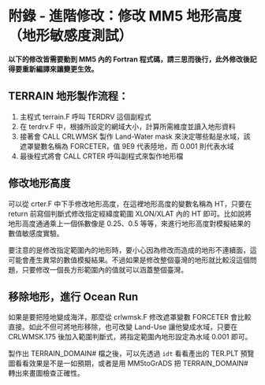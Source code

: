# 附錄 - 進階修改：修改 MM5 地形高度（地形敏感度測試）

**以下的修改皆需要動到 MM5 內的 Fortran 程式碼，請三思而後行，此外修改後記得要重新編譯來讓變更生效。**

## TERRAIN 地形製作流程：
1. 主程式 terrain.F 呼叫 TERDRV 這個副程式
2. 在 terdrv.F 中，根據所設定的網域大小，計算所需維度並讀入地形資料
3. 接著會 CALL CRLWMSK 製作 Land-Water mask 來決定哪些點是水域，該遮罩變數名稱為 FORCETER，值 9E9 代表陸地，而 0.001 則代表水域
4. 最後程式將會 CALL CRTER 呼叫副程式來製作地形檔

## 修改地形高度
可以從 crter.F 中下手修改地形高度，在這裡地形高度的變數名稱為 HT，只要在 return 前寫個判斷式修改指定經緯度範圍 XLON/XLAT 內的 HT 即可。比如說將地形高度通通乘上一個係數像是 0.25、0.5 等等，來進行地形高度對模擬結果的數值敏感度實驗。

要注意的是修改指定範圍內的地形時，要小心因為修改而造成的地形不連續面，這可能會產生異常的數值模擬結果。不過如果是修改整個臺灣的地形就比較沒這個問題，只要修改一個長方形範圍內的值就可以涵蓋整個臺灣。

## 移除地形，進行 Ocean Run
如果是要把陸地變成海洋，那麼從 crlwmsk.F 修改遮罩變數 FORCETER 會比較直接。如此不但可將地形移除，也可改變 Land-Use 讓他變成水域，只要在 CRLWMSK.175 後加入範圍判斷式，將指定範圍內地形設定為水域 0.001 即可。

製作出 TERRAIN_DOMAIN# 檔之後，可以先透過 `idt` 看看產出的 TER.PLT 預覽圖看看效果是不是一如預期，或者是用 MM5toGrADS 把 TERRAIN_DOMAIN# 轉出來畫圖檢查正確性。
